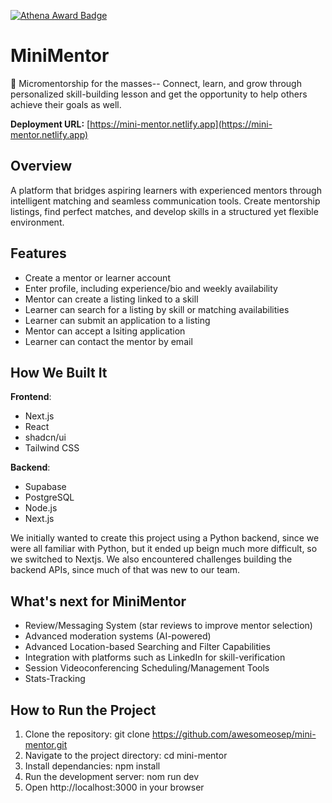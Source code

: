 [![Athena Award Badge](https://img.shields.io/endpoint?url=https%3A%2F%2Faward.athena.hackclub.com%2Fapi%2Fbadge)](https://award.athena.hackclub.com?utm_source=readme)

# MiniMentor
🌱 Micromentorship for the masses-- Connect, learn, and grow through personalized skill-building lesson and get the opportunity to help others achieve their goals as well.

**Deployment URL:** [https://mini-mentor.netlify.app](https://mini-mentor.netlify.app)

## Overview
A platform that bridges aspiring learners with experienced mentors through intelligent matching and seamless communication tools. Create mentorship listings, find perfect matches, and develop skills in a structured yet flexible environment.

## Features
- Create a mentor or learner account
- Enter profile, including experience/bio and weekly availability
- Mentor can create a listing linked to a skill
- Learner can search for a listing by skill or matching availabilities
- Learner can submit an application to a listing
- Mentor can accept a lsiting application
- Learner can contact the mentor by email

## How We Built It
**Frontend**:
- Next.js
- React
- shadcn/ui
- Tailwind CSS
  
**Backend**:
- Supabase
- PostgreSQL
- Node.js
- Next.js

We initially wanted to create this project using a Python backend, since we were all familiar with Python, but it ended up beign much more difficult, so we switched to Nextjs. We also encountered challenges building the backend APIs, since much of that was new to our team.

## What's next for MiniMentor
- Review/Messaging System (star reviews to improve mentor selection)
- Advanced moderation systems (AI-powered)
- Advanced Location-based Searching and Filter Capabilities
- Integration with platforms such as LinkedIn for skill-verification
- Session Videoconferencing Scheduling/Management Tools
- Stats-Tracking

## How to Run the Project
1. Clone the repository: git clone https://github.com/awesomeosep/mini-mentor.git
2. Navigate to the project directory: cd mini-mentor
3. Install dependancies: npm install
4. Run the development server: nom run dev
5. Open http://localhost:3000 in your browser
